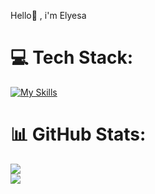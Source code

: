 
Hello👋 , i'm Elyesa

# 💻 Tech Stack:
[![My Skills](https://skillicons.dev/icons?i=ts,react,next,tailwind,sass)](https://skillicons.dev)
# 📊 GitHub Stats:
![](https://github-readme-stats.vercel.app/api?username=Spectrenard&theme=dark&hide_border=false&include_all_commits=true&count_private=true)<br/>
![](https://github-readme-streak-stats.herokuapp.com/?user=Spectrenard&theme=dark&hide_border=false)<br/>



<!-- Proudly created with GPRM ( https://gprm.itsvg.in ) --
